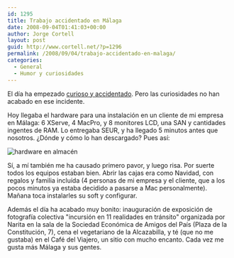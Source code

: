 ```yaml
---
id: 1295
title: Trabajo accidentado en Málaga
date: 2008-09-04T01:41:03+00:00
author: Jorge Cortell
layout: post
guid: http://www.cortell.net/?p=1296
permalink: /2008/09/04/trabajo-accidentado-en-malaga/
categories:
  - General
  - Humor y curiosidades
---
```

El día ha empezado <a title="post" href="http://www.cortell.net/2008/09/04/macbook-air-olvidado-en-la-estacion-de-trenes-de-malaga/" target="_blank">curioso y accidentado</a>. Pero las curiosidades no han acabado en ese incidente.

Hoy llegaba el hardware para una instalación en un cliente de mi empresa en Málaga: 6 XServe, 4 MacPro, y 8 monitores LCD, una SAN y cantidades ingentes de RAM. Lo entregaba SEUR, y ha llegado 5 minutos antes que nosotros. ¿Dónde y cómo lo han descargado? Pues así:

![hardware en almacén](http://farm4.static.flickr.com/3183/2825831353_74851c1af6.jpg)

Sí, a mí también me ha causado primero pavor, y luego risa. Por suerte todos los equipos estaban bien. Abrir las cajas era como Navidad, con regalos y familia incluída (4 personas de mi empresa y el cliente, que a los pocos minutos ya estaba decidido a pasarse a Mac personalmente). Mañana toca instalarles su soft y configurar.

Además el día ha acabado muy bonito: inauguración de exposición de fotografía colectiva "incursión en 11 realidades en tránsito" organizada por Narita en la sala de la Sociedad Económica de Amigos del País (Plaza de la Constitución, 7), cena el vegetariano de la Alcazabilla, y té (que no me gustaba) en el Café del Viajero, un sitio con mucho encanto. Cada vez me gusta más Málaga y sus gentes.